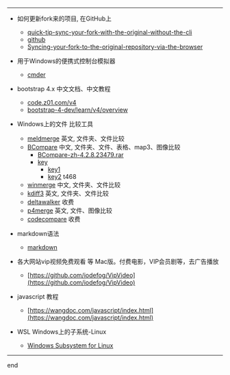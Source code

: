 

---


- 如何更新fork来的项目, 在GitHub上
  - [quick-tip-sync-your-fork-with-the-original-without-the-cli](https://www.sitepoint.com/quick-tip-sync-your-fork-with-the-original-without-the-cli/)
  - [github](https://github.com/isaacs/github/issues/1122)
  - [Syncing-your-fork-to-the-original-repository-via-the-browser](https://github.com/KirstieJane/STEMMRoleModels/wiki/Syncing-your-fork-to-the-original-repository-via-the-browser)

- 用于Windows的便携式控制台模拟器
  - [cmder](http://cmder.net/)

- bootstrap 4.x 中文文档、中文教程
  - [code.z01.com/v4](http://code.z01.com/v4/)
  - [bootstrap-4-dev/learn/v4/overview](https://www.udemy.com/bootstrap-4-dev/learn/v4/overview)

- Windows上的文件 比较工具
  <!-- - [diff-tools-windows](https://www.git-tower.com/blog/diff-tools-windows/) 各种市面上的Windows比较工具介绍 -->
  
  - [meldmerge](http://meldmerge.org/) 英文, 文件夹、文件比较
  - [BCompare](http://www.scootersoftware.com/) 中文, 文件夹、文件、表格、map3、图像比较
    - [BCompare-zh-4.2.8.23479.rar](https://github.com/littleostar-blog/littleostar-blog.github.io/raw/master/files/BCompare-zh-4.2.8.23479.rar)
    - [key](https://github.com/littleostar-blog/littleostar-blog.github.io/raw/master/files/bcompare-keygen.rar)
      - [key1](https://www.lanzous.com/i18prgh)
      - [key2](https://pan.baidu.com/s/1O4RYjtqnWO--xZBTyKDoWQ) t468
  - [winmerge](http://winmerge.org/) 中文, 文件夹、文件比较
  - [kdiff3](http://kdiff3.sourceforge.net/) 英文, 文件夹、文件比较
  - [deltawalker](https://www.deltawalker.com/) 收费
  - [p4merge](https://www.perforce.com/products/helix-core-apps/merge-diff-tool-p4merge) 英文, 文件、图像比较
  - [codecompare](https://www.devart.com/codecompare/) 收费
  
- markdown语法
  - [markdown](https://daringfireball.net/projects/markdown/)

- 各大网站vip视频免费观看 等 Mac版。付费电影，VIP会员剧等，去广告播放
  - [https://github.com/iodefog/VipVideo](https://github.com/iodefog/VipVideo)

- javascript 教程
  - [https://wangdoc.com/javascript/index.html](https://wangdoc.com/javascript/index.html)

- WSL Windows上的子系统-Linux
  - [Windows Subsystem for Linux](https://docs.microsoft.com/en-us/windows/wsl/install-win10)

---

end
